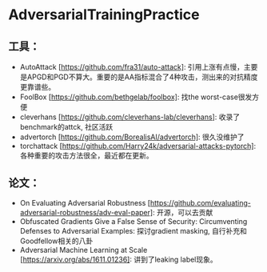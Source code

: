 # AdversarialTrainingPractice

## 工具：
- AutoAttack [https://github.com/fra31/auto-attack]: 引用上涨有点慢，主要是APGD和PGD不算大。重要的是AA指标混合了4种攻击，测出来的对抗精度更靠谱些。
- FoolBox [https://github.com/bethgelab/foolbox]: 找the worst-case很发方便
- cleverhans [https://github.com/cleverhans-lab/cleverhans]: 收录了benchmark的attck, 社区活跃
- advertorch [https://github.com/BorealisAI/advertorch]: 很久没维护了
- torchattack [https://github.com/Harry24k/adversarial-attacks-pytorch]: 各种重要的攻击方法很全，最近都在更新。

## 论文：
- On Evaluating Adversarial Robustness [https://github.com/evaluating-adversarial-robustness/adv-eval-paper]: 开源，可以去贡献
- Obfuscated Gradients Give a False Sense of Security: Circumventing Defenses to Adversarial Examples: 探讨gradient masking, 自行补充和Goodfellow相关的八卦
- Adversarial Machine Learning at Scale [https://arxiv.org/abs/1611.01236]: 讲到了leaking label现象。
